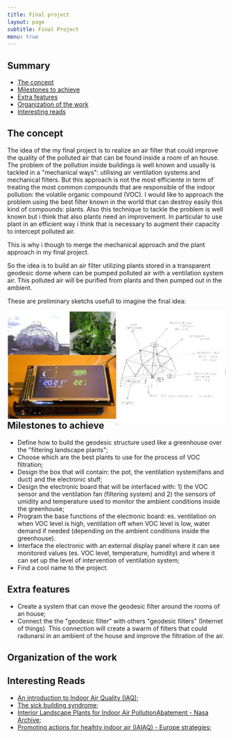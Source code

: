```yaml
---
title: Final project
layout: page
subtitle: Final Project
menu: true
---
```


## Summary

- [The concept](#the-concept)
- [Milestones to achieve](#milestones)
- [Extra features](#extrafeature)
- [Organization of the work](#organizationwork)
- [Interesting reads](#reads)

## The concept

The idea of the my final project is to realize an air filter that could improve the quality of the polluted air that can be found inside a room of an house.
The problem of the pollution inside buildings is well known and usually is tackled in a "mechanical ways": utilising air ventilation systems and mechanical filters. But this approach is not the most efficiente in term of treating the most common compounds that are responsible of the indoor pollution: the volatile organic compound (VOC). 
I would like to approach the problem using the best filter known in the world that can destroy easily this kind of compounds: plants. 
Also this technique to tackle the problem is well known but i think that also plants need an improvement.
In particular to use plant in an efficient way i think that is necessary to augment their capacity to intercept polluted air.

This is why i though to merge the mechanical approach and the plant approach in my final project.

So the idea is to build an air filter utilizing plants stored in a transparent geodesic dome where can be pumped polluted air with a ventilation system air. This polluted air will be purified from plants and then pumped out in the ambient.

These are preliminary sketchs usefull to imagine the final idea:

<div style="width: 100%">
	<div style="float:right; width:50%">
		<img src="sketch-01.jpg"> 
	</div>
	<div style="float:left; width:50%">
		<img src="sketch-02.jpg">
	</div>
</div>

## Milestones to achieve

- Define how to build the geodesic structure used like a greenhouse over the "filtering landscape plants";  
- Choose which are the best plants to use for the process of VOC filtration; 
- Design the box that will contain: the pot, the ventilation system(fans and duct) and the electronic stuff; 
- Design the electronic board that will be interfaced with: 1) the VOC sensor and the ventilation fan (filtering system) and 2) the sensors of umidity and temperature used to monitor the ambient conditions inside the greenhouse; 
- Program the base functions of the electronic board: es. ventilation on when VOC level is high, ventilation off when VOC level is low, water demand if needed (depending on the ambient conditions inside the greenhouse). 
- Interface the electronic with an external display panel where it can see monitored values (es. VOC level, temperature, humidity) and where it can set up the level of intervention of ventilation system; 
- Find a cool name to the project. 

## Extra features

- Create a system that can move the geodesic filter around the rooms of an house; 
- Connect the the "geodesic filter" with others "geodesic filters" (Internet of things). This connection will create a swarm of filters that could radunarsi in an ambient of the house and improve the filtration of the air.  

## Organization of the work

## Interesting Reads

- [An introduction to Indoor Air Quality (IAQ)](http://www.epa.gov/iaq/voc.html);
- [The sick building syndrome](http://en.wikipedia.org/wiki/Sick_building_syndrome);
- [Interior Landscape Plants for Indoor Air PollutionAbatement - Nasa Archive](http://ntrs.nasa.gov/archive/nasa/casi.ntrs.nasa.gov/19930073077.pdf);
- [Promoting actions for healhty indoor air (IAIAQ) - Europe strategies](http://ec.europa.eu/health/healthy_environments/docs/env_iaiaq.pdf);





